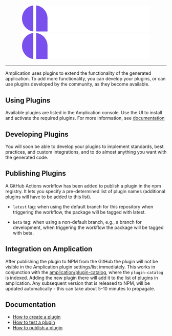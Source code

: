 <h3 align="center">
    <a href="https://amplication.com/#gh-light-mode-only">
    <img src="https://github.com/amplication/amplication/blob/master/.github/assets/amplication-logo-dark-mode.svg">
    </a>
    <a href="https://amplication.com/#gh-dark-mode-only">
    <img src="https://github.com/amplication/amplication/blob/master/.github/assets/amplication-logo-dark-mode.svg">
    </a>
</h3>

---

Amplication uses plugins to extend the functionality of the generated application. To add more functionality, you can develop your plugins, or can use plugins developed by the community, as they become available.

## Using Plugins

Available plugins are listed in the Amplication console. Use the UI to install and activate the required plugins. For more information, see [documentation](#documentation)

## Developing Plugins

You will soon be able to develop your plugins to implement standards, best practices, and custom integrations, and to do almost anything you want with the generated code.

## Publishing Plugins

A GitHub Actions workflow has been added to publish a plugin in the npm registry. It lets you specify a pre-determined list of plugin names (additional plugins will have to be added to this list).

- `latest` tag: when using the default branch for this repository when triggering the workflow, the package will be tagged with latest.

- `beta` tag: when using a non-default branch, e.g., a branch for development, when triggering the workflow the package will be tagged with beta.

## Integration on Amplication

After publishing the plugin to NPM from the GitHub the plugin will not be visible in the Amplication plugin settings/list immediately. This works in conjunction with the [amplication/plugin-catalog](https://github.com/amplication/plugin-catalog), where the `plugin-catalog` is indexed. Adding the new plugin there will add it to the list of plugins in amplication. Any subsequent version that is released to NPM, will be updated automatically - this can take about 5-10 minutes to propagate.

## Documentation

- [How to create a plugin](https://docs.amplication.com/plugins/how-to-create-plugin/)
- [How to test a plugin](https://docs.amplication.com/plugins/how-to-test-plugin/)
- [How to publish a plugin](https://docs.amplication.com/plugins/publish-plugin/)

